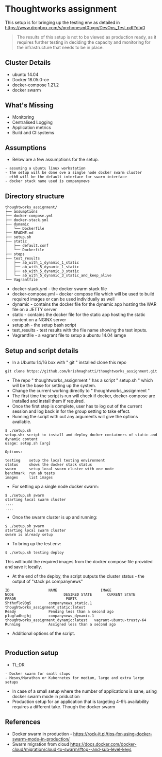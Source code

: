 # Thoughtworks assignment


This setup is for bringing up the testing env as detailed in https://www.dropbox.com/s/qrchonesmt0txgn/DevOps_Test.pdf?dl=0


> The results of this setup is not to be viewed as production ready, as it requires further testing in deciding the capacity and monitoring for the infrastructure that needs to be in place.


## Cluster Details

* ubuntu 14.04
* Docker 18.05.0-ce
* docker-compose 1.21.2
* docker swarm

## What's Missing

* Monitoring
* Centralised Logging
* Application metrics
* Build and CI systems

## Assumptions

* Below are a few assumptions for the setup.

```
- assuming a ubuntu linux workstation 
- the setup will be done ove a single node docker swarm cluster
- eth0 will be the default interface for swarm interface
- docker stack name used is companynews
```

## Directory structure

```
thoughtworks_assignment/
├── assumptions
├── docker-compose.yml
├── docker-stack.yml
├── dynamic
│   └── Dockerfile
├── README.md
├── setup.sh
├── static
│   ├── default.conf
│   └── Dockerfile
├── steps
├── test_results
│   ├── ab_with_1_dynamic_1_static
│   ├── ab_with_5_dynamic_1_static
│   ├── ab_with_5_dynamic_3_static
│   └── ab_with_5_dynamic_3_static_and_keep_alive
└── Vagrantfile
```

* docker-stack.yml - the docker swarm stack file
* docker-compose.yml - docker compose file which will be used to build required images or can be used individually as well
* dynamic - contains the docker file for the dynamic app hosting the WAR file on a JETTY server
* static - contains the docker file for the static app hosting the static content on a NGINX server 
* setup.sh - the setup bash script
* test_results - test results with the file name showing the test inputs.
* Vagrantfile - a vagrant file to setup a ubuntu 14.04 iamge 

## Setup and script details

* In a Ubuntu 14/16 box with " git " installed clone this repo

```
git clone https://github.com/krishnaghatti/thoughtworks_assignment.git
```

* The repo " thoughtworks_assignment " has a script " setup.sh " which will be the base for setting up the system.
* Change the current working directly to " thoughtworks_assignment "
* The first time the script is run will check if docker, docker-compose are installed and install them if required.
* Once the first step is complete, user has to log out of the current session and log back in for the group setting to take effect.
* Running the script with out any arguments will give the options available.

```
$ ./setup.sh
setup.sh: script to install and deploy docker containers of static and dynamic content
usage: setup.sh [arg]

Options:

testing    setup the local testing environment
status     shows the docker stack status
swarm      setup local swarm cluster with one node
benchmark  run ab tests
images     list images
```

* For setting up a single node docker swarm:

```
$ ./setup.sh swarm
starting local swarm cluster
....
....
```

* Once the swarm cluster is up and running:

```
$ ./setup.sh swarm
starting local swarm cluster
swarm is already setup
```
* To bring up the test env:

```
$ ./setup.sh testing deploy
```
This will build the required images from the docker compose file provided and save it locally.

* At the end of the deploy, the script outputs the cluster status - the output of "stack ps companynews"

```
ID                  NAME                    IMAGE                                    NODE                       DESIRED STATE       CURRENT STATE                     ERROR                       PORTS
5hthxflo93g5        companynews_static.1    thoughtworks_assignment_static:latest                               Ready               Pending less than a second ago
p1ugfadhqjhj        companynews_dynamic.1   thoughtworks_assignment_dynamic:latest   vagrant-ubuntu-trusty-64   Running             Assigned less than a second ago

```

* Additional options of the script.
```

```

## Production setup

* TL;DR 
```
- Docker swarm for small stups
- Mesos/Marathon or Kubernetes for medium, large and extra large setups
```
* In case of a small setup where the number of applications is sane, using docker swarm mode in priduction
* Production setup for an application that is targeting 4-9’s availability requires a different take. Though the docker swarm 


## References

* Docker swarm in production - https://rock-it.pl/tips-for-using-docker-swarm-mode-in-production/
* Swarm migration from cloud https://docs.docker.com/docker-cloud/migration/cloud-to-swarm/#top--and-sub-level-keys
